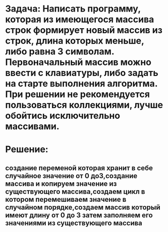 # Задача: Написать программу, которая из имеющегося массива строк формирует новый массив из строк, длина которых меньше, либо равна 3 символам. Первоначальный массив можно ввести с клавиатуры, либо задать на старте выполнения алгоритма. При решении не рекомендуется пользоваться коллекциями, лучше обойтись исключительно массивами.
# Решение:
## создание переменой которая хранит в себе случайное  значение от 0 до3,создание массива и копируем значение из существующего массива,создаем цикл в котором перемешиваем значение в случайном порядке,создаем массив который имеют длину от 0 до 3 затем заполняем его значениями из существующего массива
